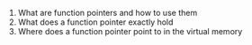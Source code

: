 1) What are function pointers and how to use them
2) What does a function pointer exactly hold
3) Where does a function pointer point to in the virtual memory
